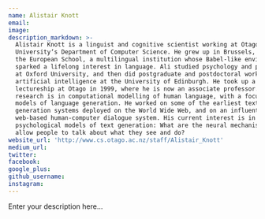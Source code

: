 ```yaml
---
name: Alistair Knott
email:
image:
description_markdown: >-
  Alistair Knott is a linguist and cognitive scientist working at Otago
  University‘s Department of Computer Science. He grew up in Brussels, attending
  the European School, a multilingual institution whose Babel-like environment
  sparked a lifelong interest in language. Ali studied psychology and philosophy
  at Oxford University, and then did postgraduate and postdoctoral work in
  artificial intelligence at the University of Edinburgh. He took up a
  lectureship at Otago in 1999, where he is now an associate professor. Ali’s
  research is in computational modelling of human language, with a focus on
  models of language generation. He worked on some of the earliest text
  generation systems deployed on the World Wide Web, and on an influential
  web-based human-computer dialogue system. His current interest is in
  psychological models of text generation: What are the neural mechanisms which
  allow people to talk about what they see and do?
website_url: 'http://www.cs.otago.ac.nz/staff/Alistair_Knott'
medium_url:
twitter:
facebook:
google_plus:
github_username:
instagram:
---
```


Enter your description here...
